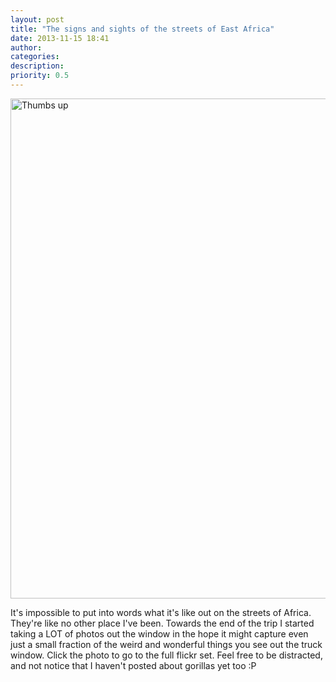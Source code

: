 ```yaml
---
layout: post
title: "The signs and sights of the streets of East Africa"
date: 2013-11-15 18:41
author: 
categories: 
description: 
priority: 0.5
---
```

<p class="centered"><a href="http://www.flickr.com/photos/83213379@N00/sets/72157637321575513/" title="Thumbs up by Lucas the nomad, on Flickr"><img alt="Thumbs up" height="800" src="http://farm6.staticflickr.com/5542/10676737816_a3febce946_c.jpg" width="586" /></a></p>

It's impossible to put into words what it's like out on the streets of Africa. They're like no other place I've been. Towards the end of the trip I started taking a LOT of photos out the window in the hope it might capture even just a small fraction of the weird and wonderful things you see out the truck window. Click the photo to go to the full flickr set. Feel free to be distracted, and not notice that I haven't posted about gorillas yet too :P
